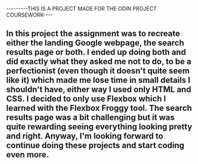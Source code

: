 ---------THIS IS A PROJECT MADE FOR THE ODIN PROJECT COURSEWORK----


In this project the assignment was to recreate either the landing Google webpage, the search results page or both. I ended up doing both and did exactly what they asked me not to do, to be a perfectionist (even though it doesn't quite seem like it) which made me lose time in small details I shouldn't have, either way I used only HTML and CSS. I decided to only use Flexbox which I learned with the Flexbox Froggy tool. The search results page was a bit challenging but it was quite rewarding seeing everything looking pretty and right.
Anyway, I'm looking forward to continue doing these projects and start coding even more.
-------------------------------------------------------------------
